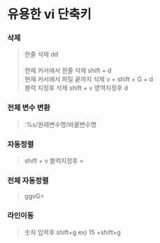 유용한 vi 단축키
============ 

### 삭제 
>한줄 삭제 dd<br/>  
>현재 커서에서 한줄 삭제 shift + d  
>현재 커서에서 파일 끝까지 삭제 v + shift + G + d  
>블럭 지정후 삭제 shift + v 영역지정후 d  

### 전체 변수 변환
>:%s/원래변수명/바꿀변수명

### 자동정렬
> shift + v 블럭지정후 =

### 전체 자동정렬
> ggvG=

### 라인이동
> 숫자 입력후 shift+g 
> ex) 15 +shift+g

<html> </html> 


